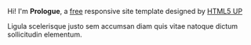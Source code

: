 
Hi! I'm **Prologue**, a 
[free](http://html5up.net/license)
 responsive
site template designed by [HTML5 UP](http://html5up.net)

Ligula scelerisque justo sem accumsan diam quis
vitae natoque dictum sollicitudin elementum.

